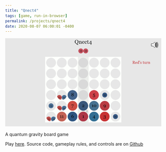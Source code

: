 ```yaml
---
title: "Qnect4"
tags: [game, run-in-browser]
permalink: /projects/qnect4
date: 2020-08-07 06:00:01 -0400
---
```


<a href="https://parameterized.github.io/qnect4" target="_blank">![](/img/projects/qnect4.png)</a>

A quantum gravity board game

Play [here](https://parameterized.github.io/qnect4). Source code, gameplay rules, and controls are on [Github](https://github.com/parameterized/qnect4)